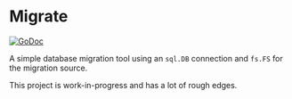 # Migrate

[![GoDoc](https://godoc.org/github.com/maragudk/migrate?status.svg)](https://godoc.org/github.com/maragudk/migrate)

A simple database migration tool using an `sql.DB` connection and `fs.FS` for the migration source.

This project is work-in-progress and has a lot of rough edges.
